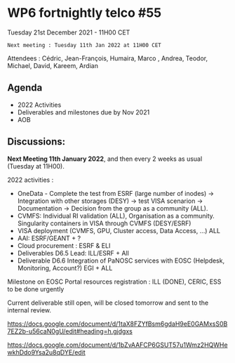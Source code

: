 #  WP6 fortnightly telco #55

Tuesday 21st December 2021 - 11H00 CET

	Next meeting : Tuesday 11th Jan 2022 at 11H00 CET

Attendees :  Cédric, Jean-François, Humaira, Marco , Andrea, Teodor, Michael, David, Kareem, Ardian



## Agenda

- 2022 Activities 
- Deliverables and milestones due by Nov 2021
- AOB

## Discussions:



**Next Meeting 11th January 2022**, and then every 2 weeks as usual (Tuesday at 11H00).

2022 activities :

- OneData - Complete the test from ESRF (large number of inodes) -> Integration with other storages (DESY) -> test VISA scenarion -> Documentation -> Decision from the group as a community (ALL).
- CVMFS: Individual RI validation (ALL), Organisation as a community. Singularity containers in VISA through CVMFS (DESY/ESRF)
- VISA deployment (CVMFS, GPU, Cluster access, Data Access, ...) ALL
- AAI: ESRF/GEANT + ?
- Cloud procurement : ESRF & ELI
- Deliverables D6.5 Lead: ILL/ESRF + All
- Deliverable D6.6 Integration of PaNOSC services with EOSC (Helpdesk, Monitoring, Account?) EGI + ALL



Milestone on EOSC Portal resources registration : ILL (DONE), CERIC, ESS to be done urgently

Current deliverable still open, will be closed tomorrow and sent to the internal review.

https://docs.google.com/document/d/1taX8FZYfBsm6gdaH9eE0GAMxsS0B7EZ2b-u56caN0gU/edit#heading=h.gjdgxs

https://docs.google.com/document/d/1bZvAAFCP6GSUT57u1Wmz2HQWHewkhDdo9Ysa2u8qDYE/edit
